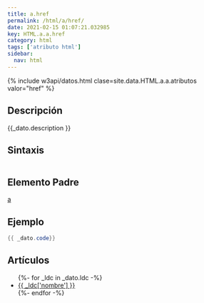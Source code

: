 ```yaml
---
title: a.href
permalink: /html/a/href/
date: 2021-02-15 01:07:21.032985
key: HTML.a.a.href
category: html
tags: ['atributo html']
sidebar: 
  nav: html
---
```


{% include w3api/datos.html clase=site.data.HTML.a.a.atributos valor="href" %}

## Descripción
{{_dato.description }}

## Sintaxis
~~~html
~~~

## Elemento Padre
[a](/html/a/)

## Ejemplo
~~~java
{{ _dato.code}}
~~~

## Artículos
<ul>
{%- for _ldc in _dato.ldc -%}
   <li>
       <a href="{{_ldc['url'] }}">{{ _ldc['nombre'] }}</a>
   </li>
{%- endfor -%}
</ul>
